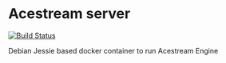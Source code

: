 # Acestream server

[![Build Status](http://192.168.1.3:8084/api/badges/docker/docker-acestream-server/status.svg)](http://192.168.1.3:8084/docker/docker-acestream-server)

Debian Jessie based docker container to run Acestream Engine
